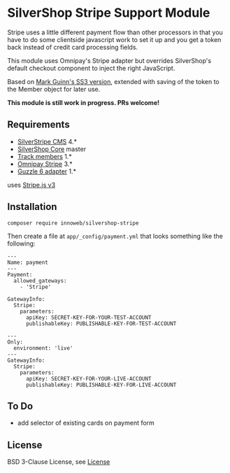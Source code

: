 # SilverShop Stripe Support Module

Stripe uses a little different payment flow than other processors in that you have to do some clientside javascript work to set it up and you get a token back instead of credit card processing fields.

This module uses Omnipay's Stripe adapter but overrides SilverShop's default checkout component to inject the right JavaScript.

Based on [Mark Guinn's SS3 version](https://github.com/markguinn/silvershop-stripe), extended with saving of the token to the Member object for later use.

**This module is still work in progress. PRs welcome!**

## Requirements

* [SilverStripe CMS](https://github.com/silverstripe/silverstripe-cms) 4.*
* [SilverShop Core](https://github.com/silvershop/silvershop-core/) master
* [Track members](https://github.com/gordonbanderson/silverstripe-track-member) 1.*
* [Omnipay Stripe](https://github.com/thephpleague/omnipay-stripe) 3.*
* [Guzzle 6 adapter](https://github.com/php-http/guzzle6-adapter) 1.*

uses [Stripe.js v3](https://stripe.com/docs/stripe-js) 

## Installation

```
composer require innoweb/silvershop-stripe
```

Then create a file at `app/_config/payment.yml` that looks something like the following:

```
---
Name: payment
---
Payment:
  allowed_gateways:
    - 'Stripe'

GatewayInfo:
  Stripe:
    parameters:
      apiKey: SECRET-KEY-FOR-YOUR-TEST-ACCOUNT
      publishableKey: PUBLISHABLE-KEY-FOR-TEST-ACCOUNT

---
Only:
  environment: 'live'
---
GatewayInfo:
  Stripe:
    parameters:
      apiKey: SECRET-KEY-FOR-YOUR-LIVE-ACCOUNT
      publishableKey: PUBLISHABLE-KEY-FOR-LIVE-ACCOUNT
```

## To Do

* add selector of existing cards on payment form

## License

BSD 3-Clause License, see [License](license.md)
